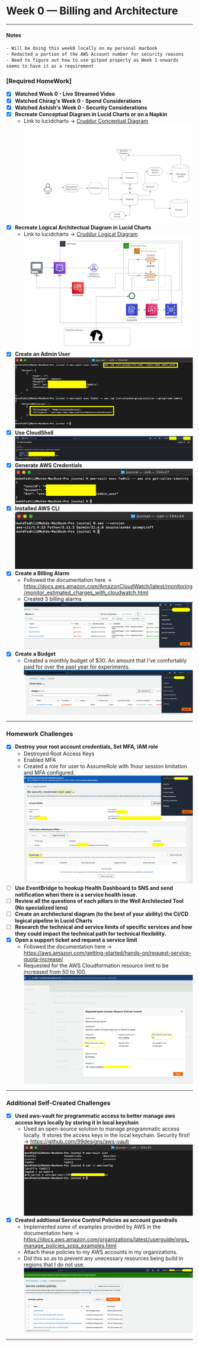 # Week 0 — Billing and Architecture

---
#### Notes
    - Will be doing this week0 locally on my personal macbook
    - Redacted a portion of the AWS Account number for security reasons
    - Need to figure out how to use gitpod properly as Week 1 onwards seems to have it as a requirement
  
### [Required HomeWork]
- [x] **Watched Week 0 - Live Streamed Video**
- [x] **Watched Chirag's Week 0 - Spend Considerations**
- [x] **Watched Ashish's Week 0 - Security Considerations**
- [x] **Recreate Conceptual Diagram in Lucid Charts or on a Napkin**<br>
  - Link to lucidcharts -> [Cruddur Conceptual Diagram](https://lucid.app/lucidchart/a38d49e1-290a-4010-bd28-4490168f48d8/edit?viewport_loc=-65%2C-11%2C2349%2C1200%2C0_0&invitationId=inv_9d0a9b8c-4862-44b1-8303-74ed28f37080)
  ![Cruddur Conceptual Diagram](assets/W1_RH_Cruddur_Conceptual_Diagram.jpeg "Cruddur Conceptual Diagram")
- [x] **Recreate Logical Architectual Diagram in Lucid Charts**<br>
  - Link to lucidcharts -> [Cruddur Logical Diagram](https://lucid.app/lucidchart/5f5596fb-37fd-4e2e-89ee-65b327d31c67/edit?viewport_loc=-401%2C-174%2C2760%2C1410%2C0_0&invitationId=inv_c37965af-1ad4-4bcc-a512-903f44dab489)
  ![Cruddur Logical Diagram](assets/W1_RH_Cruddur_Logical_Diagram.jpeg "Cruddur Logical Diagram")
- [x] **Create an Admin User**<br>
  ![Create an Admin User](assets/W1_RH_CreateAnAdminUser.png "Create and Admin User")
- [x] **Use CloudShell**<br>
  ![Use CloudShell](assets/W1_RH_UseCloudShell.png "Use CloudShell")
- [x] **Generate AWS Credentials**<br>
  ![Generate AWS Credentials](assets/W1_RH_GenerateAWSCredentials.png "Generate AWS Credentials")
- [x] **Installed AWS CLI**<br>
  ![Installed AWS CLI](assets/W1_RH_InstalledAWSCli.png "Installed AWS CLI")
- [x] **Create a Billing Alarm**<br>
  - Followed the documentation here -> https://docs.aws.amazon.com/AmazonCloudWatch/latest/monitoring/monitor_estimated_charges_with_cloudwatch.html
  - Created 3 billing alarms
  ![BillingAlarm](assets/W1_RH_CreateBillingAlarm.png "BillingAlarm")
- [x] **Create a Budget**<br>
  - Created a monthly budget of $30. An amount that I've comfortably paid for over the past year for experiments.
  ![Budget](assets/W1_RH_CreateABudget.png "Budget")
---
### Homework Challenges
- [x] **Destroy your root account credentials, Set MFA, IAM role**<br>
  - Destroyed Root Access Keys
  - Enabled MFA
  - Created a role for user to AssumeRole with 1hour session limitation and MFA configured.
<br>![root](assets/W1_HC_DestroyRootCredsSetMFA.png "root")
- [ ] **Use EventBridge to hookup Health Dashboard to SNS and send notification when there is a service health issue.**<br>
- [ ] **Review all the questions of each pillars in the Well Architected Tool (No specialized lens)**<br>
- [ ] **Create an architectural diagram (to the best of your ability) the CI/CD logical pipeline in Lucid Charts**<br>
- [ ] **Research the technical and service limits of specific services and how they could impact the technical path for technical flexibility.**<br>
- [x] **Open a support ticket and request a service limit**<br>
  - Followed the documentation here -> https://aws.amazon.com/getting-started/hands-on/request-service-quota-increase/
  - Requested for the AWS Cloudformation resource limit to be increased from 50 to 100.
  ![service-limit](assets/W1_HC_OpenedASupportTicketandRequestAServiceLimit.png "service-limit")
---
### Additional Self-Created Challenges
- [x] **Used aws-vault for programmatic access to better manage aws access keys locally by storing it in local keychain**<br>
  - Used an open-source solution to manage programmatic access locally. It stores the access keys in the local keychain. Security first! -> https://github.com/99designs/aws-vault
  ![aws-vault](assets/W1_HC_use_aws-vault_for_programmatic_access_awscli.png "aws-vault")
- [x] **Created addtional Service Control Policies as account guardrails**<br>
  - Implemented some of examples provided by AWS in the documentation here -> https://docs.aws.amazon.com/organizations/latest/userguide/orgs_manage_policies_scps_examples.html
  - Attach these policies to my AWS accounts in my organizations.
  - Did this so as to prevent any unecessary resources being build in regions that I do not use.
  ![SCPs](assets/W1_HC_Created_additional_SCPs_as_account_guardrails.png "SCPs")
---